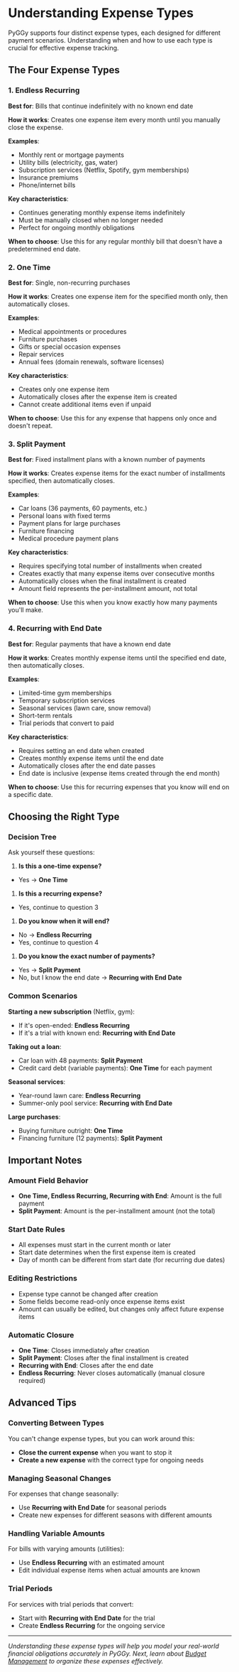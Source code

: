 # Understanding Expense Types

PyGGy supports four distinct expense types, each designed for different payment scenarios.
Understanding when and how to use each type is crucial for effective expense tracking.

## The Four Expense Types

### 1. Endless Recurring

**Best for**: Bills that continue indefinitely with no known end date

**How it works**: Creates one expense item every month until you manually close the expense.

**Examples**:

- Monthly rent or mortgage payments
- Utility bills (electricity, gas, water)
- Subscription services (Netflix, Spotify, gym memberships)
- Insurance premiums
- Phone/internet bills

**Key characteristics**:

- Continues generating monthly expense items indefinitely
- Must be manually closed when no longer needed
- Perfect for ongoing monthly obligations

**When to choose**: Use this for any regular monthly bill that doesn't have a predetermined end
date.

### 2. One Time

**Best for**: Single, non-recurring purchases

**How it works**: Creates one expense item for the specified month only, then automatically closes.

**Examples**:

- Medical appointments or procedures
- Furniture purchases
- Gifts or special occasion expenses
- Repair services
- Annual fees (domain renewals, software licenses)

**Key characteristics**:

- Creates only one expense item
- Automatically closes after the expense item is created
- Cannot create additional items even if unpaid

**When to choose**: Use this for any expense that happens only once and doesn't repeat.

### 3. Split Payment

**Best for**: Fixed installment plans with a known number of payments

**How it works**: Creates expense items for the exact number of installments specified, then
automatically closes.

**Examples**:

- Car loans (36 payments, 60 payments, etc.)
- Personal loans with fixed terms
- Payment plans for large purchases
- Furniture financing
- Medical procedure payment plans

**Key characteristics**:

- Requires specifying total number of installments when created
- Creates exactly that many expense items over consecutive months
- Automatically closes when the final installment is created
- Amount field represents the per-installment amount, not total

**When to choose**: Use this when you know exactly how many payments you'll make.

### 4. Recurring with End Date

**Best for**: Regular payments that have a known end date

**How it works**: Creates monthly expense items until the specified end date, then automatically
closes.

**Examples**:

- Limited-time gym memberships
- Temporary subscription services
- Seasonal services (lawn care, snow removal)
- Short-term rentals
- Trial periods that convert to paid

**Key characteristics**:

- Requires setting an end date when created
- Creates monthly expense items until the end date
- Automatically closes after the end date passes
- End date is inclusive (expense items created through the end month)

**When to choose**: Use this for recurring expenses that you know will end on a specific date.

## Choosing the Right Type

### Decision Tree

Ask yourself these questions:

1. **Is this a one-time expense?**

- Yes → **One Time**

1. **Is this a recurring expense?**

- Yes, continue to question 3

1. **Do you know when it will end?**

- No → **Endless Recurring**
- Yes, continue to question 4

1. **Do you know the exact number of payments?**

- Yes → **Split Payment**
- No, but I know the end date → **Recurring with End Date**

### Common Scenarios

**Starting a new subscription** (Netflix, gym):

- If it's open-ended: **Endless Recurring**
- If it's a trial with known end: **Recurring with End Date**

**Taking out a loan**:

- Car loan with 48 payments: **Split Payment**
- Credit card debt (variable payments): **One Time** for each payment

**Seasonal services**:

- Year-round lawn care: **Endless Recurring**
- Summer-only pool service: **Recurring with End Date**

**Large purchases**:

- Buying furniture outright: **One Time**
- Financing furniture (12 payments): **Split Payment**

## Important Notes

### Amount Field Behavior

- **One Time, Endless Recurring, Recurring with End**: Amount is the full payment
- **Split Payment**: Amount is the per-installment amount (not the total)

### Start Date Rules

- All expenses must start in the current month or later
- Start date determines when the first expense item is created
- Day of month can be different from start date (for recurring due dates)

### Editing Restrictions

- Expense type cannot be changed after creation
- Some fields become read-only once expense items exist
- Amount can usually be edited, but changes only affect future expense items

### Automatic Closure

- **One Time**: Closes immediately after creation
- **Split Payment**: Closes after the final installment is created
- **Recurring with End**: Closes after the end date
- **Endless Recurring**: Never closes automatically (manual closure required)

## Advanced Tips

### Converting Between Types

You can't change expense types, but you can work around this:

- **Close the current expense** when you want to stop it
- **Create a new expense** with the correct type for ongoing needs

### Managing Seasonal Changes

For expenses that change seasonally:

- Use **Recurring with End Date** for seasonal periods
- Create new expenses for different seasons with different amounts

### Handling Variable Amounts

For bills with varying amounts (utilities):

- Use **Endless Recurring** with an estimated amount
- Edit individual expense items when actual amounts are known

### Trial Periods

For services with trial periods that convert:

- Start with **Recurring with End Date** for the trial
- Create **Endless Recurring** for the ongoing service

---

*Understanding these expense types will help you model your real-world financial obligations
accurately in PyGGy. Next, learn about [Budget Management](budgets) to organize these expenses
effectively.*
